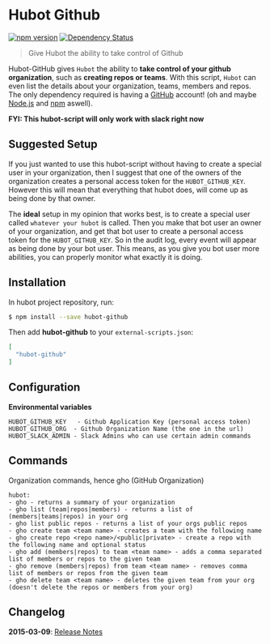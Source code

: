 # Hubot Github

[![npm version](https://badge.fury.io/js/hubot-github.svg)](http://badge.fury.io/js/hubot-github)
[![Dependency Status](https://david-dm.org/boxxenapp/hubot-github.svg)](https://david-dm.org/boxxenapp/hubot-github)

> Give Hubot the ability to take control of Github

Hubot-GitHub gives `Hubot` the ability to **take control of your github organization**, such as **creating repos or teams**. With this script, `Hubot` can even list the details about your organization, teams, members and repos. The only dependency required is having a [GitHub](http://github.com/) account! (oh and maybe [Node.js](http://nodejs.org) and [npm](http://npmjs.org) aswell).

**FYI: This hubot-script will only work with slack right now**


## Suggested Setup

If you just wanted to use this hubot-script without having to create a special user in your organization, then l suggest that one of the owners of the organization creates a personal access token for the `HUBOT_GITHUB_KEY`. However this will mean that everything that hubot does, will come up as being done by that owner.

The **ideal** setup in my opinion that works best, is to create a special user called `whatever your hubot` is called. Then you make that bot user an owner of your organization, and get that bot user to create a personal access token for the `HUBOT_GITHUB_KEY`. So in the audit log, every event will appear as being done by your bot user. This means, as you give you bot user more abilities, you can properly monitor what exactly it is doing.



## Installation

In hubot project repository, run:

```sh
$ npm install --save hubot-github
```

Then add **hubot-github** to your `external-scripts.json`:

```json
[
  "hubot-github"
]
```




## Configuration

**Environmental variables**

```
HUBOT_GITHUB_KEY   - Github Application Key (personal access token)
HUBOT_GITHUB_ORG  - Github Organization Name (the one in the url)
HUBOT_SLACK_ADMIN - Slack Admins who can use certain admin commands
```




## Commands

Organization commands, hence gho (GitHub Organization)

```
hubot:
- gho - returns a summary of your organization
- gho list (team|repos|members) - returns a list of (members|teams|repos) in your org
- gho list public repos - returns a list of your orgs public repos
- gho create team <team name> - creates a team with the following name
- gho create repo <repo name>/<public|private> - create a repo with the following name and optional status
- gho add (members|repos) to team <team name> - adds a comma separated list of members or repos to the given team
- gho remove (members|repos) from team <team name> - removes comma list of members or repos from the given team
- gho delete team <team name> - deletes the given team from your org (doesn't delete the repos or members from your org)
```


## Changelog

**2015-03-09**: [Release Notes](http://github.com/boxxenapp/hubot-github/releases/tag/v0.2.0)
